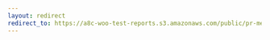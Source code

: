 ```yaml
---
layout: redirect
redirect_to: https://a8c-woo-test-reports.s3.amazonaws.com/public/pr-merge/37620/e2e/index.html
---
```

